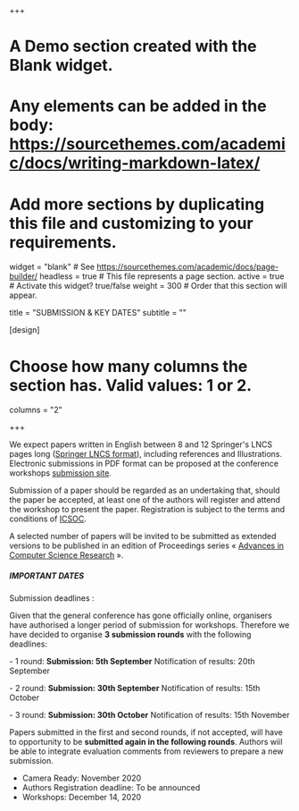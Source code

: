 +++
# A Demo section created with the Blank widget.
# Any elements can be added in the body: https://sourcethemes.com/academic/docs/writing-markdown-latex/
# Add more sections by duplicating this file and customizing to your requirements.

widget = "blank"  # See https://sourcethemes.com/academic/docs/page-builder/
headless = true  # This file represents a page section.
active = true  # Activate this widget? true/false
weight = 300  # Order that this section will appear.

title = "SUBMISSION & KEY DATES"
subtitle = ""

[design]
  # Choose how many columns the section has. Valid values: 1 or 2.
  columns = "2"

+++

We expect papers written in English between 8 and 12 Springer's LNCS pages long ([Springer LNCS format](https://www.springer.com/fr/computer-science/lncs/conference-proceedings-guidelines)), including references and Illustrations. Electronic submissions in PDF format can be proposed at the conference workshops [submission site](http://www.conftool.com/icsoc2020/index.php).

Submission of a paper should be regarded as an undertaking that, should the paper be accepted, at least one of the authors will register and attend the workshop to present the paper. Registration is subject to the terms and conditions of [ICSOC](https://icsoc2020.connect.rs).

A selected number of papers will be invited to be submitted as extended versions to be published in an edition of Proceedings series « [Advances in Computer Science Research](https://www.atlantis-press.com/proceedings/series/acsr) ».

##### IMPORTANT DATES

Submission deadlines : 

Given that the general conference has gone officially online, organisers have
authorised a longer period of submission for workshops. Therefore we have
decided to organise **3 submission rounds** with the following deadlines:

\- 1 round: 
**Submission: 5th September** 
Notification of results: 20th September

\- 2 round: 
**Submission: 30th September**
Notification of results: 15th October

\- 3 round: 
**Submission: 30th October**
Notification of results: 15th November

Papers submitted in the first and second rounds, if not accepted, will have to opportunity
to be **submitted again in the following rounds**. Authors wiil be able to integrate
evaluation comments from reviewers to prepare a new submission.

-   Camera Ready: November 2020 
-   Authors Registration deadline: To be announced
-   Workshops: December 14, 2020
